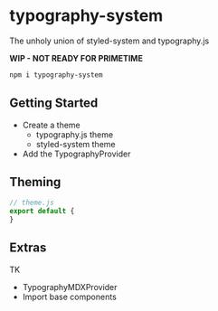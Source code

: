 
# typography-system

The unholy union of styled-system and typography.js

**WIP - NOT READY FOR PRIMETIME** 

```sh
npm i typography-system
```

## Getting Started

- Create a theme
  - typography.js theme
  + styled-system theme
- Add the TypographyProvider

## Theming

```js
// theme.js
export default {
}
```


## Extras

TK

- TypographyMDXProvider
- Import base components
